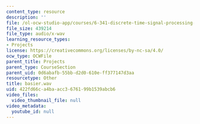 ```yaml
---
content_type: resource
description: ''
file: /ol-ocw-studio-app/courses/6-341-discrete-time-signal-processing-fall-2005/422fd66ca4baacc3676199b1539abcb6_basier.wav
file_size: 439214
file_type: audio/x-wav
learning_resource_types:
- Projects
license: https://creativecommons.org/licenses/by-nc-sa/4.0/
ocw_type: OCWFile
parent_title: Projects
parent_type: CourseSection
parent_uid: 0d6abafb-55bb-d2d0-610e-ff377147d3aa
resourcetype: Other
title: basier.wav
uid: 422fd66c-a4ba-acc3-6761-99b1539abcb6
video_files:
  video_thumbnail_file: null
video_metadata:
  youtube_id: null
---
```

